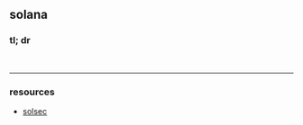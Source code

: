 ## solana 


### tl; dr


<br>


---

### resources

* [solsec](https://github.com/0xsanny/solsec0)
